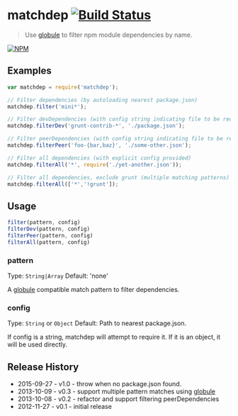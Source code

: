 # matchdep [![Build Status](https://secure.travis-ci.org/tkellen/js-matchdep.svg?branch=master)](http://travis-ci.org/tkellen/node-matchdep)
> Use [globule] to filter npm module dependencies by name.

[![NPM](https://nodei.co/npm/matchdep.png)](https://nodei.co/npm/matchdep/)

## Examples

```js
var matchdep = require('matchdep');

// Filter dependencies (by autoloading nearest package.json)
matchdep.filter('mini*');

// Filter devDependencies (with config string indicating file to be required)
matchdep.filterDev('grunt-contrib-*', './package.json');

// Filter peerDependencies (with config string indicating file to be required)
matchdep.filterPeer('foo-{bar,baz}', './some-other.json');

// Filter all dependencies (with explicit config provided)
matchdep.filterAll('*', require('./yet-another.json'));

// Filter all dependencies, exclude grunt (multiple matching patterns)
matchdep.filterAll(['*','!grunt']);
```

## Usage

```js
filter(pattern, config)
filterDev(pattern, config)
filterPeer(pattern, config)
filterAll(pattern, config)
```

### pattern
Type: `String|Array`
Default: 'none'

A [globule] compatible match pattern to filter dependencies.

### config
Type: `String` or `Object`
Default: Path to nearest package.json.

If config is a string, matchdep will attempt to require it.  If it is an object, it will be used directly.

## Release History

* 2015-09-27 - v1.0 - throw when no package.json found.
* 2013-10-09 - v0.3 - support multiple pattern matches using [globule]
* 2013-10-08 - v0.2 - refactor and support filtering peerDependencies
* 2012-11-27 - v0.1 - initial release


[globule]: https://github.com/cowboy/node-globule
